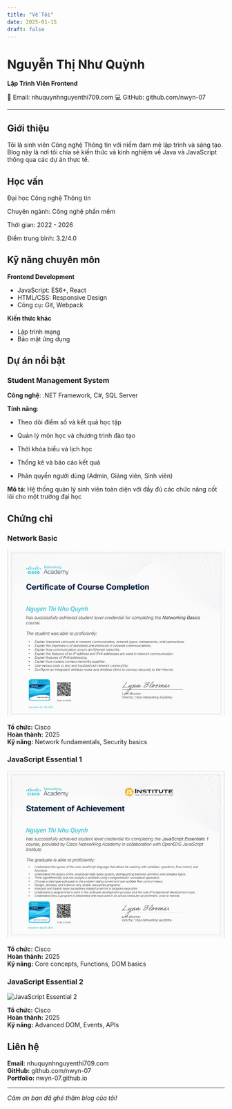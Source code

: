 ```yaml
---
title: "Về Tôi"
date: 2025-01-15
draft: false
---
```


# Nguyễn Thị Như Quỳnh 

**Lập Trình Viên Frontend**

📧 Email: nhuquynhnguyenthi709.com
💻 GitHub: github.com/nwyn-07  

---

## Giới thiệu

Tôi là sinh viên Công nghệ Thông tin với niềm đam mê lập trình và sáng tạo. Blog này là nơi tôi chia sẻ kiến thức và kinh nghiệm về Java và JavaScript thông qua các dự án thực tế.
## Học vấn
Đại học Công nghệ Thông tin


Chuyên ngành: Công nghệ phần mềm

Thời gian: 2022 - 2026

Điểm trung bình: 3.2/4.0

## Kỹ năng chuyên môn

**Frontend Development**  
- JavaScript: ES6+, React
- HTML/CSS: Responsive Design
- Công cụ: Git, Webpack

**Kiến thức khác**
- Lập trình mạng
- Bảo mật ứng dụng

## Dự án nổi bật
### Student Management System
**Công nghệ**: .NET Framework, C#, SQL Server

**Tính năng**:

- Theo dõi điểm số và kết quả học tập

- Quản lý môn học và chương trình đào tạo

- Thời khóa biểu và lịch học

- Thống kê và báo cáo kết quả

- Phân quyền người dùng (Admin, Giảng viên, Sinh viên)

**Mô tả**: Hệ thống quản lý sinh viên toàn diện với đầy đủ các chức năng cốt lõi cho một trường đại học
## Chứng chỉ

### Network Basic
![Network Basic Certificate](/images/networkbasic.jpg)

**Tổ chức:** Cisco  
**Hoàn thành:** 2025  
**Kỹ năng:** Network fundamentals, Security basics

### JavaScript Essential 1
![JavaScript Essential 1](/images/javascriptessential1.jpg)

**Tổ chức:** Cisco  
**Hoàn thành:** 2025  
**Kỹ năng:** Core concepts, Functions, DOM basics

### JavaScript Essential 2
![JavaScript Essential 2](/images/javascriptessential.jpg)

**Tổ chức:** Cisco  
**Hoàn thành:** 2025  
**Kỹ năng:** Advanced DOM, Events, APIs

## Liên hệ

**Email:** nhuquynhnguyenthi709.com  
**GitHub:** github.com/nwyn-07  
**Portfolio:** nwyn-07.github.io

---

*Cảm ơn bạn đã ghé thăm blog của tôi!*